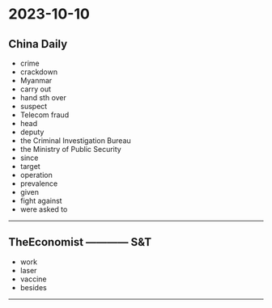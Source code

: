 # 2023-10-10 
## China Daily
* crime
* crackdown
* Myanmar
* carry out
* hand sth over
* suspect
* Telecom fraud
* head
* deputy
* the Criminal Investigation Bureau
* the Ministry of Public Security
* since
* target
* operation
* prevalence
* given
* fight against
* were asked to

--- 

## TheEconomist ———— S&T
* work
* laser
* vaccine
* besides

---

